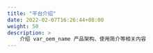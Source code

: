 ```yaml
---
title: "平台介绍"
date: 2022-02-07T16:26:44+08:00
weight: 50
description: >
    介绍 var_oem_name 产品架构、使用简介等相关内容
---
```


